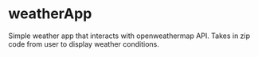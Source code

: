 # weatherApp
Simple weather app that interacts with openweathermap API. Takes in zip code from user to display weather conditions.
